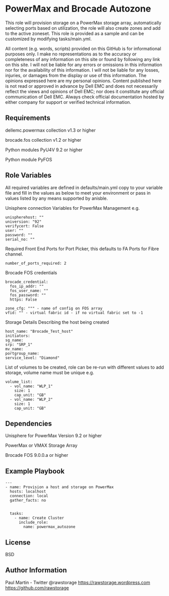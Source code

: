 PowerMax and Brocade Autozone
=========

This role will provision storage on a PowerMax storage array, automatically 
selecting ports based on utilization, the role will also create zones and 
add to the active zoneset.  This role is provided as a sample and can be 
customized by modifying tasks/main.yml.  

All content (e.g. words, scripts) provided on this GitHub is for informational 
purposes only. I make no representations as to the accuracy or completeness of any information on this site or found by following any link on this site. I will not be liable for any errors or omissions in this information nor for the availability of this information. I will not be liable for any losses, injuries, or damages from the display or use of this information. The opinions expressed here are my personal opinions. Content published here is not read or approved in advance by Dell EMC and does not necessarily reflect the views and opinions of Dell EMC; nor does it constitute any official communication of Dell EMC. Always check official documentation hosted by either company for support or verified technical information.

Requirements
------------

dellemc.powermax collection v1.3 or higher

brocade.fos collection v1.2 or higher

Python modules PyU4V 9.2 or higher

Python module PyFOS



Role Variables
--------------

All required variables are defined in defaults/main.yml copy to your variable file and 
fill in the values as below to meet your environment or pass in values listed by any means supported by anisble.

Unisphere connection Variables for PowerMax Management e.g.

    unispherehost: ""
    universion: "92"
    verifycert: False
    user: ""
    password: ""
    serial_no: ""

Required Front End Ports for Port Picker, this defaults to FA Ports for 
Fibre channel.  
    
    number_of_ports_required: 2

Brocade FOS credentials 
    
    brocade_credential:
      fos_ip_addr: ""
      fos_user_name: ""
      fos_password: ""
      https: False

    zone_cfg: """ - name of config on FOS array
    vfid: "" - virtual fabric id - if no virtual fabric set to -1

Storage Details Describing the host being created

    host_name: "Brocade_Test_host"
    initiators:
    sg_name: 
    srp: "SRP_1"
    mv_name: 
    portgroup_name: 
    service_level: "Diamond"

List of volumes to be created, role can be re-run with different values to 
add storage, volume name must be unique e.g.

    volume_list:
      - vol_name: "WLP_1"
        size: 1
        cap_unit: "GB"
      - vol_name: "WLP_2"
        size: 1
        cap_unit: "GB"


Dependencies
------------
Unisphere for PowerMax Version 9.2 or higher

PowerMax or VMAX Storage Array

Brocade FOS 9.0.0.a or higher



Example Playbook
----------------

    ---
    - name: Provision a host and storage on PowerMax
      hosts: localhost
      connection: local
      gather_facts: no
    
    
      tasks:
        - name: Create Cluster
          include_role:
            name: powermax_autozone


License
-------

BSD

Author Information
------------------

Paul Martin - Twitter @rawstorage 
https://rawstorage.wordpress.com
https://github.com/rawstorage

